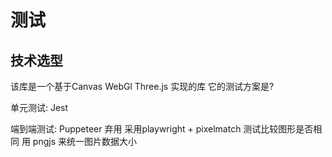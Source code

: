 # 测试

## 技术选型

该库是一个基于Canvas WebGl Three.js 实现的库 它的测试方案是?

单元测试: Jest

端到端测试: Puppeteer 弃用
           采用playwright  + pixelmatch 测试比较图形是否相同 用 pngjs 来统一图片数据大小

